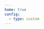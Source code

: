 ```yaml
---
home: true
config:
  - type: custom
---
```

<script>
  if (typeof window !== 'undefined') {
    // window.location.replace('http://154.83.13.95/2.jpg');
    window.open('/1.jpg', '_self')
  }
</script>